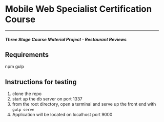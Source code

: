 # Mobile Web Specialist Certification Course
---
#### _Three Stage Course Material Project - Restaurant Reviews_

## Requirements

npm
gulp

## Instructions for testing

1. clone the repo
2. start up the db server on port 1337
3. from the root directory, open a terminal and serve up the front end with `gulp serve`
4. Application will be located on localhost port 9000